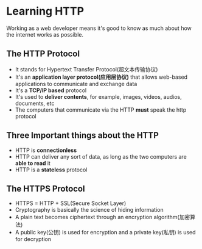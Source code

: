 # Learning HTTP
Working as a web developer means it's good to know as much about how the internet works as possible.

## The HTTP Protocol
* It stands for Hypertext Transfer Protocol(超文本传输协议)
* It's an <strong>application layer protocol(应用层协议)</strong> that allows web-based applications to communicate and exchange data
* It's a <strong>TCP/IP based</strong> protocol
* It's used to <strong>deliver contents</strong>, for example, images, videos, audios, documents, etc
* The computers that communicate via the HTTP <strong>must</strong> speak the http protocol

## Three Important things about the HTTP
* HTTP is <strong>connectionless</strong>
* HTTP can deliver any sort of data, as long as the two computers are <strong>able to read</strong> it
* HTTP is a <strong>stateless</strong> protocol

## The HTTPS Protocol
* HTTPS = HTTP + SSL(Secure Socket Layer)
* Cryptography is basically the science of hiding information
* A plain text becomes ciphertext through an encryption algorithm(加密算法)
* A public key(公钥) is used for encryption and a private key(私钥) is used for decryption